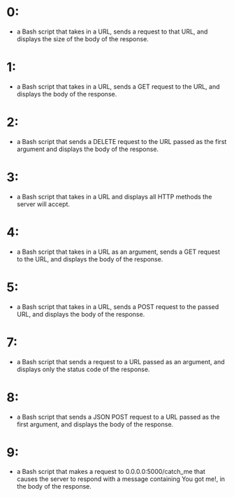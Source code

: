 # 0:
- a Bash script that takes in a URL, sends a request to that URL, and displays the size of the body of the response.
# 1:
- a Bash script that takes in a URL, sends a GET request to the URL, and displays the body of the response.
# 2:
- a Bash script that sends a DELETE request to the URL passed as the first argument and displays the body of the response.
# 3:
- a Bash script that takes in a URL and displays all HTTP methods the server will accept.
# 4:
- a Bash script that takes in a URL as an argument, sends a GET request to the URL, and displays the body of the response.
# 5:
- a Bash script that takes in a URL, sends a POST request to the passed URL, and displays the body of the response.
# 7:
- a Bash script that sends a request to a URL passed as an argument, and displays only the status code of the response.
# 8:
- a Bash script that sends a JSON POST request to a URL passed as the first argument, and displays the body of the response.
# 9:
- a Bash script that makes a request to 0.0.0.0:5000/catch_me that causes the server to respond with a message containing You got me!, in the body of the response.